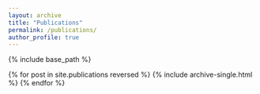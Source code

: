 ```yaml
---
layout: archive
title: "Publications"
permalink: /publications/
author_profile: true
---
```

<!-- 
{% if site.author.googlescholar %}
  <div class="wordwrap">You can also find my articles on <a href="{{site.author.googlescholar}}">my Google Scholar profile</a>.</div>
{% endif %} -->

{% include base_path %}

{% for post in site.publications reversed %}
  {% include archive-single.html %}
{% endfor %}
